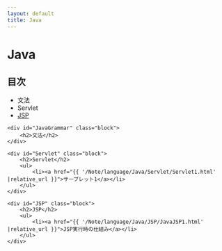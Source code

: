 ```yaml
---
layout: default
title: Java
---
```

<body>
    <div class="block">
        <h1>Java</h1>
    </div>
    <div class="block">
        <h2>目次</h2>
        <ul>
            <li>
                文法
            </li>
            <li>
                Servlet
            </li>
            <li>
                <a href="#JSP">JSP</a>
            </li>
        </ul>
    </div>

    <div id="JavaGrammar" class="block">
        <h2>文法</h2>
    </div>

    <div id="Servlet" class="block">
        <h2>Servlet</h2>
        <ul>
            <li><a href="{{ '/Note/language/Java/Servlet/Servlet1.html' |relative_url }}">サーブレット1</a></li>
        </ul>
    </div>

    <div id="JSP" class="block">
        <h2>JSP</h2>
        <ul>
            <li><a href="{{ '/Note/language/Java/JSP/JavaJSP1.html' |relative_url }}">JSP実行時の仕組み</a></li>
        </ul>
    </div>
</body>
